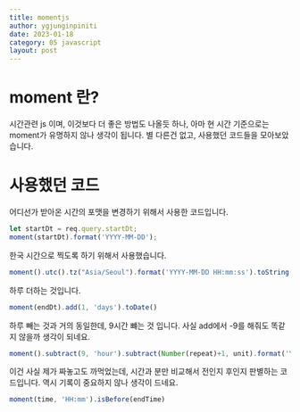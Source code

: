 ```yaml
---
title: momentjs
author: ygjunginpiniti
date: 2023-01-18
category: 05 javascript
layout: post
---
```


# moment 란?
시간관련 js 이며, 이것보다 더 좋은 방법도 나올듯 하나, 아마 현 시간 기준으로는
moment가 유명하지 않나 생각이 됩니다.
별 다른건 없고, 사용했던 코드들을 모아보았습니다.

# 사용했던 코드

어디선가 받아온 시간의 포맷을 변경하기 위해서 사용한 코드입니다. 
```javascript
let startDt = req.query.startDt;
moment(startDt).format('YYYY-MM-DD');
```

한국 시간으로 찍도록 하기 위해서 사용했습니다.
```javascript
moment().utc().tz("Asia/Seoul").format('YYYY-MM-DD HH:mm:ss').toString(), //등록일 yyyy-mm-dd
```

하루 더하는 것입니다.
```javascript
moment(endDt).add(1, 'days').toDate()
```

하루 빼는 것과 거의 동일한데, 9시간 뺴는 것 입니다.
사실 add에서 -9를 해줘도 똑같지 않을까 생각이 되네요.
```javascript
moment().subtract(9, 'hour').subtract(Number(repeat)+1, unit).format('YYYY-MM-DD HH:mm:ss') } },
```

이건 사실 제가 짜놓고도 까먹었는데, 시간과 분만 비교해서 전인지 후인지 판별하는 코드입니다.
역시 기록이 중요하지 않나 생각이 드네요.
```javascript
moment(time, 'HH:mm').isBefore(endTime)
```